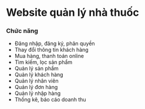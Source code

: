 # Website quản lý nhà thuốc

###  Chức năng

- Đăng nhập, đăng ký, phân quyền
- Thay đổi thông tin khách hàng
- Mua hàng, thanh toán online
- Tìm kiếm, lọc sản phẩm
- Quản lý sản phẩm
- Quản lý khách hàng
- Quản lý nhân viên
- Quản lý đơn hàng
- Quản lý nhập hàng
- Thống kê, báo cáo doanh thu
